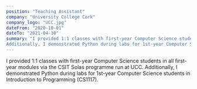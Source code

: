 ```yaml
---
position: "Teaching Assistant"
company: "University College Cork"
company_logo: "UCC.jpg"
dateFrom: "2020-10-01"
dateTo: "2021-04-30"
summary: "I provided 1:1 classes with first-year Computer Science students in all first-year modules via the CSIT Solas programme run at UCC.
Additionally, I demonstrated Python during labs for 1st-year Computer Science students in Introduction to Programming (CS1117)."
---
```


I provided 1:1 classes with first-year Computer Science students in all first-year modules via the CSIT Solas programme run at UCC.
Additionally, I demonstrated Python during labs for 1st-year Computer Science students in Introduction to Programming (CS1117).
